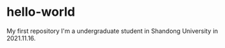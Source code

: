 # hello-world
My first repository
I'm a undergraduate student in Shandong University in 2021.11.16.
